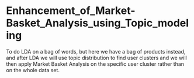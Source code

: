 # Enhancement_of_Market-Basket_Analysis_using_Topic_modeling
To do LDA on a bag of words, but here we have a bag of products instead, and after LDA we will use topic distribution to find user clusters and we will then apply Market Basket Analysis on the specific user cluster rather than on the whole data set.
